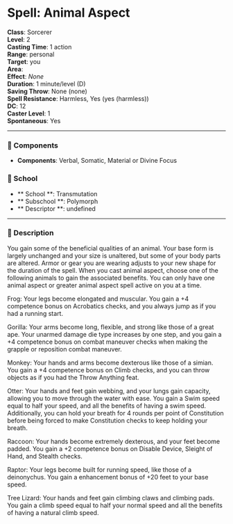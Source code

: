 
# Spell: Animal Aspect
**Class**: Sorcerer  
**Level**: 2  
**Casting Time**: 1 action  
**Range**: personal  
**Target**: you  
**Area**:   
**Effect**: _None_  
**Duration**: 1 minute/level (D)  
**Saving Throw**: None (none)  
**Spell Resistance**: Harmless, Yes (yes (harmless))  
**DC**: 12  
**Caster Level**: 1  
**Spontaneous**: Yes

---

### 🔮 Components
- **Components**: Verbal, Somatic, Material or Divine Focus

### 🏫 School
- ** School **: Transmutation
- ** Subschool **: Polymorph
- ** Descriptor **: undefined
---

### 📜 Description
You gain some of the beneficial qualities of an animal. Your base form is largely unchanged and your size is unaltered, but some of your body parts are altered. Armor or gear you are wearing adjusts to your new shape for the duration of the spell. When you cast animal aspect, choose one of the following animals to gain the associated benefits. You can only have one animal aspect or greater animal aspect spell active on you at a time.

Frog: Your legs become elongated and muscular. You gain a +4 competence bonus on Acrobatics checks, and you always jump as if you had a running start.

Gorilla: Your arms become long, flexible, and strong like those of a great ape. Your unarmed damage die type increases by one step, and you gain a +4 competence bonus on combat maneuver checks when making the grapple or reposition combat maneuver.

Monkey: Your hands and arms become dexterous like those of a simian. You gain a +4 competence bonus on Climb checks, and you can throw objects as if you had the Throw Anything feat.

Otter: Your hands and feet gain webbing, and your lungs gain capacity, allowing you to move through the water with ease. You gain a Swim speed equal to half your speed, and all the benefits of having a swim speed. Additionally, you can hold your breath for 4 rounds per point of Constitution before being forced to make Constitution checks to keep holding your breath.

Raccoon: Your hands become extremely dexterous, and your feet become padded. You gain a +2 competence bonus on Disable Device, Sleight of Hand, and Stealth checks.

Raptor: Your legs become built for running speed, like those of a deinonychus. You gain a enhancement bonus of +20 feet to your base speed.

Tree Lizard: Your hands and feet gain climbing claws and climbing pads. You gain a climb speed equal to half your normal speed and all the benefits of having a natural climb speed.
